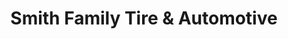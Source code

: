 ---
title: "Smith Family Tire & Automotive"
url: /mills-river/smith-family-tire-und-automotive/
shop: Autowerkstatt
---